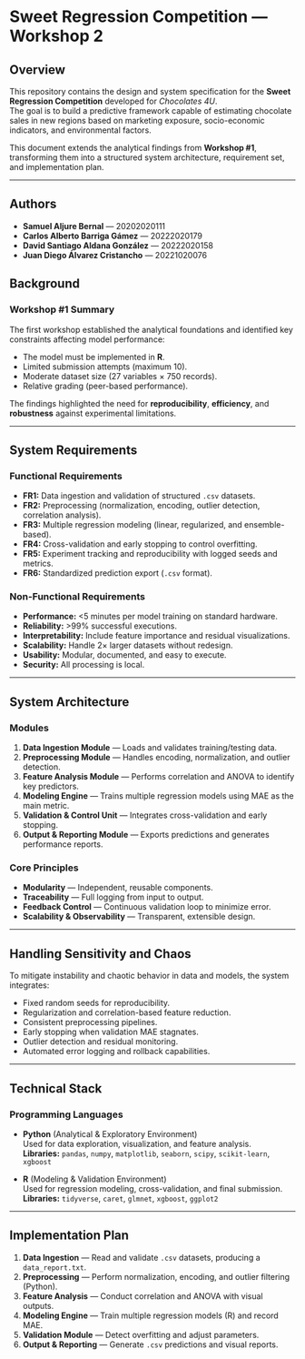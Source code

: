 # Sweet Regression Competition — Workshop 2

## Overview
This repository contains the design and system specification for the **Sweet Regression Competition** developed for *Chocolates 4U*.  
The goal is to build a predictive framework capable of estimating chocolate sales in new regions based on marketing exposure, socio-economic indicators, and environmental factors.

This document extends the analytical findings from **Workshop #1**, transforming them into a structured system architecture, requirement set, and implementation plan.

---

## Authors
- **Samuel Aljure Bernal** — 20202020111  
- **Carlos Alberto Barriga Gámez** — 20222020179  
- **David Santiago Aldana González** — 20222020158  
- **Juan Diego Álvarez Cristancho** — 20221020076  

## Background

### Workshop #1 Summary
The first workshop established the analytical foundations and identified key constraints affecting model performance:
- The model must be implemented in **R**.
- Limited submission attempts (maximum 10).
- Moderate dataset size (27 variables × 750 records).
- Relative grading (peer-based performance).

The findings highlighted the need for **reproducibility**, **efficiency**, and **robustness** against experimental limitations.

---

## System Requirements

### Functional Requirements
- **FR1:** Data ingestion and validation of structured `.csv` datasets.  
- **FR2:** Preprocessing (normalization, encoding, outlier detection, correlation analysis).  
- **FR3:** Multiple regression modeling (linear, regularized, and ensemble-based).  
- **FR4:** Cross-validation and early stopping to control overfitting.  
- **FR5:** Experiment tracking and reproducibility with logged seeds and metrics.  
- **FR6:** Standardized prediction export (`.csv` format).

### Non-Functional Requirements
- **Performance:** <5 minutes per model training on standard hardware.  
- **Reliability:** >99% successful executions.  
- **Interpretability:** Include feature importance and residual visualizations.  
- **Scalability:** Handle 2× larger datasets without redesign.  
- **Usability:** Modular, documented, and easy to execute.  
- **Security:** All processing is local.

---

## System Architecture

### Modules
1. **Data Ingestion Module** — Loads and validates training/testing data.  
2. **Preprocessing Module** — Handles encoding, normalization, and outlier detection.  
3. **Feature Analysis Module** — Performs correlation and ANOVA to identify key predictors.  
4. **Modeling Engine** — Trains multiple regression models using MAE as the main metric.  
5. **Validation & Control Unit** — Integrates cross-validation and early stopping.  
6. **Output & Reporting Module** — Exports predictions and generates performance reports.

### Core Principles
- **Modularity** — Independent, reusable components.  
- **Traceability** — Full logging from input to output.  
- **Feedback Control** — Continuous validation loop to minimize error.  
- **Scalability & Observability** — Transparent, extensible design.

---

## Handling Sensitivity and Chaos

To mitigate instability and chaotic behavior in data and models, the system integrates:
- Fixed random seeds for reproducibility.  
- Regularization and correlation-based feature reduction.  
- Consistent preprocessing pipelines.  
- Early stopping when validation MAE stagnates.  
- Outlier detection and residual monitoring.  
- Automated error logging and rollback capabilities.

---

## Technical Stack

### Programming Languages
- **Python** (Analytical & Exploratory Environment)  
  Used for data exploration, visualization, and feature analysis.  
  **Libraries:** `pandas`, `numpy`, `matplotlib`, `seaborn`, `scipy`, `scikit-learn`, `xgboost`

- **R** (Modeling & Validation Environment)  
  Used for regression modeling, cross-validation, and final submission.  
  **Libraries:** `tidyverse`, `caret`, `glmnet`, `xgboost`, `ggplot2`

---

## Implementation Plan

1. **Data Ingestion** — Read and validate `.csv` datasets, producing a `data_report.txt`.  
2. **Preprocessing** — Perform normalization, encoding, and outlier filtering (Python).  
3. **Feature Analysis** — Conduct correlation and ANOVA with visual outputs.  
4. **Modeling Engine** — Train multiple regression models (R) and record MAE.  
5. **Validation Module** — Detect overfitting and adjust parameters.  
6. **Output & Reporting** — Generate `.csv` predictions and visual reports.  

